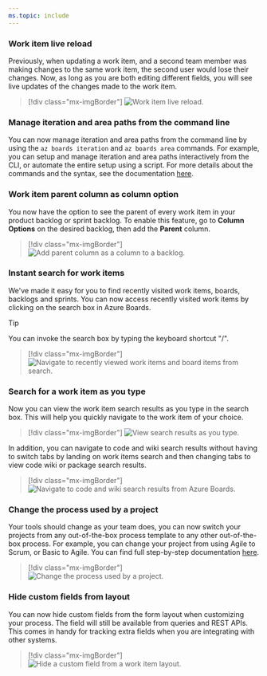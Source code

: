 ```yaml
---
ms.topic: include
---
```


### Work item live reload

Previously, when updating a work item, and a second team member was making changes to the same work item, the second user would lose their changes. Now, as long as you are both editing different fields, you will see live updates of the changes made to the work item.  

> [!div class="mx-imgBorder"]
> ![Work item live reload.](../../media/154_01.gif "Live reload")


### Manage iteration and area paths from the command line

You can now manage iteration and area paths from the command line by using the `az boards iteration` and `az boards area` commands. For example, you can setup and manage iteration and area paths interactively from the CLI, or automate the entire setup using a script. For more details about the commands and the syntax, see the documentation [here](/cli/azure/boards?view=azure-cli-latest&preserve-view=true).

### Work item parent column as column option

You now have the option to see the parent of every work item in your product backlog or sprint backlog. To enable this feature, go to **Column Options** on the desired backlog, then add the **Parent** column.

> [!div class="mx-imgBorder"]
> ![Add parent column as a column to a backlog.](../../media/154_10.png "Add parent column as a column to a backlog")

### Instant search for work items

We've made it easy for you to find recently visited work items, boards, backlogs and sprints. You can now access recently visited work items by clicking on the search box in Azure Boards. 

> [!TIP]
> You can invoke the search box by typing the keyboard shortcut "/".   

> [!div class="mx-imgBorder"]
> ![Navigate to recently viewed work items and board items from search.](../../media/154_03.png "Navigate to recently viewed work items and board items from search")

### Search for a work item as you type

Now you can view the work item search results as you type in the search box. This will help you quickly navigate to the work item of your choice.

> [!div class="mx-imgBorder"]
> ![View search results as you type.](../../media/154_04.png "View search results as you type")

In addition, you can navigate to code and wiki search results without having to switch tabs by landing on work items search and then changing tabs to view code wiki or package search results.

> [!div class="mx-imgBorder"]
> ![Navigate to code and wiki search results from Azure Boards.](../../media/154_05.png "Navigate to code and wiki search results from Azure Boards")

### Change the process used by a project

Your tools should change as your team does, you can now switch your projects from any out-of-the-box process template to any other out-of-the-box process. For example, you can change your project from using Agile to Scrum, or Basic to Agile. You can find full step-by-step documentation [here](/azure/devops/organizations/settings/work/manage-process?view=azure-devops&preserve-view=true#change-the-process-used-by-a-project). 

> [!div class="mx-imgBorder"]
> ![Change the process used by a project.](../../media/154_28.png "Change the process used by a project")

### Hide custom fields from layout

You can now hide custom fields from the form layout when customizing your process. The field will still be available from queries and REST APIs. This comes in handy for tracking extra fields when you are integrating with other systems.

> [!div class="mx-imgBorder"]
> ![Hide a custom field from a work item layout.](../../media/154_29.png "Hide a custom field from a work item layout")